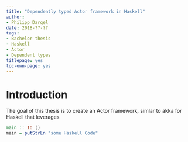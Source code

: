 ```yaml
---
title: "Dependently typed Actor framework in Haskell" 
author:
- Philipp Dargel
date: 2018-??-??
tags:
- Bachelor thesis
- Haskell
- Actor
- Dependent types
titlepage: yes
toc-own-page: yes
---
```


# Introduction

The goal of this thesis is to create an Actor framework, simlar to akka for Haskell that leverages 

```haskell
main :: IO ()
main = putStrLn "some Haskell Code"
```

```{include=src/Dakka/Actor.hs}
```


